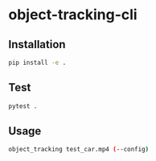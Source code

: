 # object-tracking-cli

## Installation
```bash
pip install -e .
```

## Test
```bash
pytest .
```

## Usage
```bash
object_tracking test_car.mp4 (--config)
```